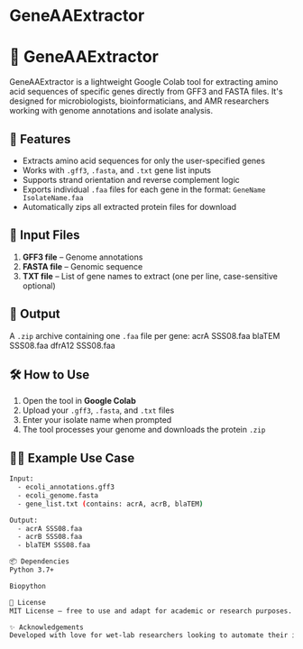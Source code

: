 # GeneAAExtractor

# 🧬 GeneAAExtractor

GeneAAExtractor is a lightweight Google Colab tool for extracting amino acid sequences of specific genes directly from GFF3 and FASTA files. It's designed for microbiologists, bioinformaticians, and AMR researchers working with genome annotations and isolate analysis.

## 🚀 Features
- Extracts amino acid sequences for only the user-specified genes
- Works with `.gff3`, `.fasta`, and `.txt` gene list inputs
- Supports strand orientation and reverse complement logic
- Exports individual `.faa` files for each gene in the format: `GeneName IsolateName.faa`
- Automatically zips all extracted protein files for download

## 📂 Input Files
1. **GFF3 file** – Genome annotations
2. **FASTA file** – Genomic sequence
3. **TXT file** – List of gene names to extract (one per line, case-sensitive optional)

## 🧪 Output
A `.zip` archive containing one `.faa` file per gene:
acrA SSS08.faa
blaTEM SSS08.faa
dfrA12 SSS08.faa


## 🛠 How to Use
1. Open the tool in **Google Colab**
2. Upload your `.gff3`, `.fasta`, and `.txt` files
3. Enter your isolate name when prompted
4. The tool processes your genome and downloads the protein `.zip`

## 👩‍🔬 Example Use Case
```bash
Input:
  - ecoli_annotations.gff3
  - ecoli_genome.fasta
  - gene_list.txt (contains: acrA, acrB, blaTEM)

Output:
  - acrA SSS08.faa
  - acrB SSS08.faa
  - blaTEM SSS08.faa

📦 Dependencies
Python 3.7+

Biopython

📄 License
MIT License – free to use and adapt for academic or research purposes.

✨ Acknowledgements
Developed with love for wet-lab researchers looking to automate their isolate curation workflows.
